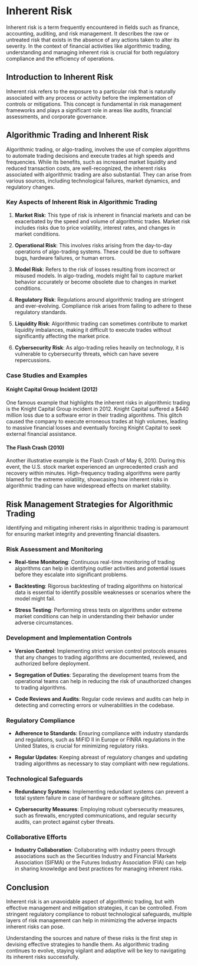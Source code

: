 # Inherent Risk

Inherent risk is a term frequently encountered in fields such as finance, accounting, auditing, and risk management. It describes the raw or untreated risk that exists in the absence of any actions taken to alter its severity. In the context of financial activities like algorithmic trading, understanding and managing inherent risk is crucial for both regulatory compliance and the efficiency of operations.

## Introduction to Inherent Risk

Inherent risk refers to the exposure to a particular risk that is naturally associated with any process or activity before the implementation of controls or mitigations. This concept is fundamental in risk management frameworks and plays a significant role in areas like audits, financial assessments, and corporate governance.

## Algorithmic Trading and Inherent Risk

Algorithmic trading, or algo-trading, involves the use of complex algorithms to automate trading decisions and execute trades at high speeds and frequencies. While its benefits, such as increased market liquidity and reduced transaction costs, are well-recognized, the inherent risks associated with algorithmic trading are also substantial. They can arise from various sources, including technological failures, market dynamics, and regulatory changes.

### Key Aspects of Inherent Risk in Algorithmic Trading

1. **Market Risk**: This type of risk is inherent in financial markets and can be exacerbated by the speed and volume of algorithmic trades. Market risk includes risks due to price volatility, interest rates, and changes in market conditions.
   
2. **Operational Risk**: This involves risks arising from the day-to-day operations of algo-trading systems. These could be due to software bugs, hardware failures, or human errors.

3. **Model Risk**: Refers to the risk of losses resulting from incorrect or misused models. In algo-trading, models might fail to capture market behavior accurately or become obsolete due to changes in market conditions.

4. **Regulatory Risk**: Regulations around algorithmic trading are stringent and ever-evolving. Compliance risk arises from failing to adhere to these regulatory standards.

5. **Liquidity Risk**: Algorithmic trading can sometimes contribute to market liquidity imbalances, making it difficult to execute trades without significantly affecting the market price.

6. **Cybersecurity Risk**: As algo-trading relies heavily on technology, it is vulnerable to cybersecurity threats, which can have severe repercussions.

### Case Studies and Examples

#### Knight Capital Group Incident (2012)

One famous example that highlights the inherent risks in algorithmic trading is the Knight Capital Group incident in 2012. Knight Capital suffered a $440 million loss due to a software error in their trading algorithms. This glitch caused the company to execute erroneous trades at high volumes, leading to massive financial losses and eventually forcing Knight Capital to seek external financial assistance.

#### The Flash Crash (2010)

Another illustrative example is the Flash Crash of May 6, 2010. During this event, the U.S. stock market experienced an unprecedented crash and recovery within minutes. High-frequency trading algorithms were partly blamed for the extreme volatility, showcasing how inherent risks in algorithmic trading can have widespread effects on market stability.

## Risk Management Strategies for Algorithmic Trading

Identifying and mitigating inherent risks in algorithmic trading is paramount for ensuring market integrity and preventing financial disasters.

### Risk Assessment and Monitoring

- **Real-time Monitoring**: Continuous real-time monitoring of trading algorithms can help in identifying outlier activities and potential issues before they escalate into significant problems.

- **Backtesting**: Rigorous backtesting of trading algorithms on historical data is essential to identify possible weaknesses or scenarios where the model might fail.

- **Stress Testing**: Performing stress tests on algorithms under extreme market conditions can help in understanding their behavior under adverse circumstances.

### Development and Implementation Controls

- **Version Control**: Implementing strict version control protocols ensures that any changes to trading algorithms are documented, reviewed, and authorized before deployment.

- **Segregation of Duties**: Separating the development teams from the operational teams can help in reducing the risk of unauthorized changes to trading algorithms.

- **Code Reviews and Audits**: Regular code reviews and audits can help in detecting and correcting errors or vulnerabilities in the codebase.

### Regulatory Compliance

- **Adherence to Standards**: Ensuring compliance with industry standards and regulations, such as MiFID II in Europe or FINRA regulations in the United States, is crucial for minimizing regulatory risks.

- **Regular Updates**: Keeping abreast of regulatory changes and updating trading algorithms as necessary to stay compliant with new regulations.

### Technological Safeguards

- **Redundancy Systems**: Implementing redundant systems can prevent a total system failure in case of hardware or software glitches.

- **Cybersecurity Measures**: Employing robust cybersecurity measures, such as firewalls, encrypted communications, and regular security audits, can protect against cyber threats.

### Collaborative Efforts

- **Industry Collaboration**: Collaborating with industry peers through associations such as the Securities Industry and Financial Markets Association (SIFMA) or the Futures Industry Association (FIA) can help in sharing knowledge and best practices for managing inherent risks.

## Conclusion

Inherent risk is an unavoidable aspect of algorithmic trading, but with effective management and mitigation strategies, it can be controlled. From stringent regulatory compliance to robust technological safeguards, multiple layers of risk management can help in minimizing the adverse impacts inherent risks can pose.

Understanding the sources and nature of these risks is the first step in devising effective strategies to handle them. As algorithmic trading continues to evolve, staying vigilant and adaptive will be key to navigating its inherent risks successfully.